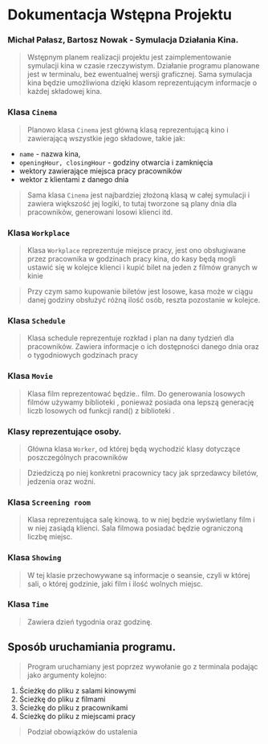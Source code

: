 # Dokumentacja Wstępna Projektu

### Michał Pałasz, Bartosz Nowak - Symulacja Działania Kina.

> Wstępnym planem realizacji projektu jest zaimplementowanie symulacji kina w czasie rzeczywistym. Działanie programu planowane jest w terminalu, bez ewentualnej wersji graficznej. Sama symulacja kina będzie umożliwiona dzięki klasom reprezentującym informacje o każdej składowej kina.

### Klasa ``Cinema``

> Planowo klasa ``Cinema`` jest główną klasą reprezentującą kino i zawierającą wszystkie jego składowe, takie jak:

* ``name`` - nazwa kina,
* ``openingHour, closingHour`` - godziny otwarcia i zamknięcia
* wektory zawierające miejsca pracy pracowników
* wektor z klientami z danego dnia

> Sama klasa ``Cinema`` jest najbardziej złożoną klasą w całej symulacji i zawiera większość jej logiki, to tutaj tworzone są plany dnia dla pracowników, generowani losowi klienci itd.


### Klasa ``Workplace``

> Klasa ``Workplace`` reprezentuje miejsce pracy, jest ono obsługiwane przez pracownika w godzinach pracy kina, do kasy będą mogli ustawić się w kolejce klienci i kupić bilet na jeden z filmów granych w kinie

> Przy czym samo kupowanie biletów jest losowe, kasa może w ciągu danej godziny obsłużyć różną ilość osób, reszta pozostanie w kolejce.

### Klasa ``Schedule``

> Klasa schedule reprezentuje rozkład i plan na dany tydzień dla pracowników. Zawiera informacje o ich dostępności danego dnia oraz o tygodniowych godzinach pracy

### Klasa ``Movie``

> Klasa film reprezentować będzie.. film. Do generowania losowych filmów używamy biblioteki <random>, ponieważ posiada ona lepszą generację liczb losowych od funkcji rand() z biblioteki <cstdlib>.

### Klasy reprezentujące osoby.

> Główna klasa ``Worker``, od której będą wychodzić klasy dotyczące poszczególnych pracowników

> Dziedziczą po niej konkretni pracownicy tacy jak sprzedawcy biletów, jedzenia oraz woźni.

### Klasa ``Screening room``

> Klasa reprezentująca salę kinową. to w niej będzie wyświetlany film i w niej zasiądą klienci. Sala filmowa posiadać będzie ograniczoną liczbę miejsc.

### Klasa ``Showing ``

> W tej klasie przechowywane są informacje o seansie, czyli w której sali, o której godzinie, jaki film i ilość wolnych miejsc.

### Klasa ``Time ``

> Zawiera dzień tygodnia oraz godzinę.

## Sposób uruchamiania programu.

> Program uruchamiany jest poprzez wywołanie go z terminala podając jako argumenty kolejno:

1) Ścieżkę do pliku z salami kinowymi
2) Ścieżkę do pliku z filmami
3) Ścieżkę do pliku z pracownikami
4) Ścieżkę do pliku z miejscami pracy

> Podział obowiązków do ustalenia
